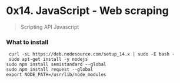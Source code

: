 # 0x14. JavaScript - Web scraping

> Scripting API Javascript

### What to install
```angular2html
 curl -sL https://deb.nodesource.com/setup_14.x | sudo -E bash -
 sudo apt-get install -y nodejs
sudo npm install semistandard --global
sudo npm install request --global
export NODE_PATH=/usr/lib/node_modules
```



